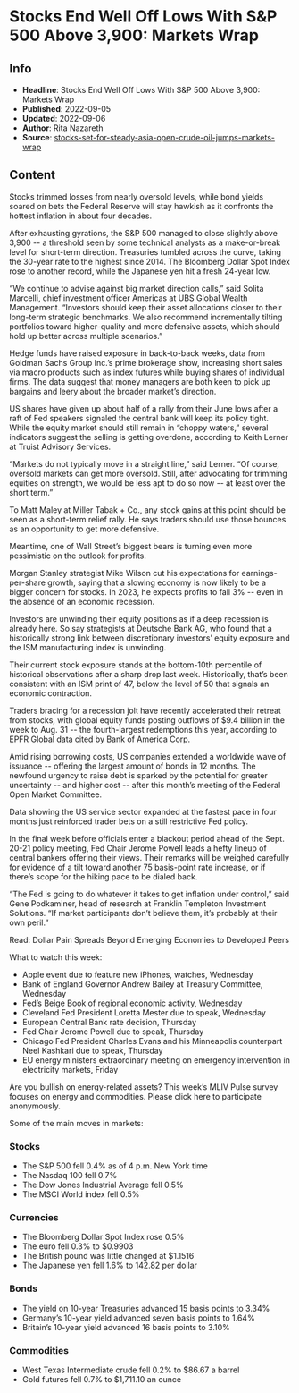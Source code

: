 # Stocks End Well Off Lows With S&P 500 Above 3,900: Markets Wrap

## Info

*   **Headline**: Stocks End Well Off Lows With S&P 500 Above 3,900: Markets Wrap
*   **Published**: 2022-09-05
*   **Updated**: 2022-09-06
*   **Author**: Rita Nazareth
*   **Source**: [stocks-set-for-steady-asia-open-crude-oil-jumps-markets-wrap](https://www.bloomberg.com/news/articles/2022-09-05/stocks-set-for-steady-asia-open-crude-oil-jumps-markets-wrap)
## Content




Stocks trimmed losses from nearly oversold levels, while bond yields soared on bets the Federal Reserve will stay hawkish as it confronts the hottest inflation in about four decades.

After exhausting gyrations, the S&P 500 managed to close slightly above 3,900 -- a threshold seen by some technical analysts as a make-or-break level for short-term direction. Treasuries tumbled across the curve, taking the 30-year rate to the highest since 2014. The Bloomberg Dollar Spot Index rose to another record, while the Japanese yen hit a fresh 24-year low.

“We continue to advise against big market direction calls,” said Solita Marcelli, chief investment officer Americas at UBS Global Wealth Management. “Investors should keep their asset allocations closer to their long-term strategic benchmarks. We also recommend incrementally tilting portfolios toward higher-quality and more defensive assets, which should hold up better across multiple scenarios.”

Hedge funds have raised exposure in back-to-back weeks, data from Goldman Sachs Group Inc.’s prime brokerage show, increasing short sales via macro products such as index futures while buying shares of individual firms. The data suggest that money managers are both keen to pick up bargains and leery about the broader market’s direction.

US shares have given up about half of a rally from their June lows after a raft of Fed speakers signaled the central bank will keep its policy tight. While the equity market should still remain in “choppy waters,” several indicators suggest the selling is getting overdone, according to Keith Lerner at Truist Advisory Services.

“Markets do not typically move in a straight line,” said Lerner. “Of course, oversold markets can get more oversold. Still, after advocating for trimming equities on strength, we would be less apt to do so now -- at least over the short term.”

To Matt Maley at Miller Tabak + Co., any stock gains at this point should be seen as a short-term relief rally. He says traders should use those bounces as an opportunity to get more defensive.

Meantime, one of Wall Street’s biggest bears is turning even more pessimistic on the outlook for profits.

Morgan Stanley strategist Mike Wilson cut his expectations for earnings-per-share growth, saying that a slowing economy is now likely to be a bigger concern for stocks. In 2023, he expects profits to fall 3% -- even in the absence of an economic recession.

Investors are unwinding their equity positions as if a deep recession is already here. So say strategists at Deutsche Bank AG, who found that a historically strong link between discretionary investors’ equity exposure and the ISM manufacturing index is unwinding.

Their current stock exposure stands at the bottom-10th percentile of historical observations after a sharp drop last week. Historically, that’s been consistent with an ISM print of 47, below the level of 50 that signals an economic contraction.

Traders bracing for a recession jolt have recently accelerated their retreat from stocks, with global equity funds posting outflows of $9.4 billion in the week to Aug. 31 -- the fourth-largest redemptions this year, according to EPFR Global data cited by Bank of America Corp.

Amid rising borrowing costs, US companies extended a worldwide wave of issuance -- offering the largest amount of bonds in 12 months. The newfound urgency to raise debt is sparked by the potential for greater uncertainty -- and higher cost -- after this month’s meeting of the Federal Open Market Committee.

Data showing the US service sector expanded at the fastest pace in four months just reinforced trader bets on a still restrictive Fed policy.

In the final week before officials enter a blackout period ahead of the Sept. 20-21 policy meeting, Fed Chair Jerome Powell leads a hefty lineup of central bankers offering their views. Their remarks will be weighed carefully for evidence of a tilt toward another 75 basis-point rate increase, or if there’s scope for the hiking pace to be dialed back.

“The Fed is going to do whatever it takes to get inflation under control,” said Gene Podkaminer, head of research at Franklin Templeton Investment Solutions. “If market participants don’t believe them, it’s probably at their own peril.”

Read: Dollar Pain Spreads Beyond Emerging Economies to Developed Peers

What to watch this week:

*   Apple event due to feature new iPhones, watches, Wednesday
*   Bank of England Governor Andrew Bailey at Treasury Committee, Wednesday
*   Fed’s Beige Book of regional economic activity, Wednesday
*   Cleveland Fed President Loretta Mester due to speak, Wednesday
*   European Central Bank rate decision, Thursday
*   Fed Chair Jerome Powell due to speak, Thursday
*   Chicago Fed President Charles Evans and his Minneapolis counterpart Neel Kashkari due to speak, Thursday
*   EU energy ministers extraordinary meeting on emergency intervention in electricity markets, Friday

Are you bullish on energy-related assets? This week’s MLIV Pulse survey focuses on energy and commodities. Please click here to participate anonymously.

Some of the main moves in markets:

### Stocks

*   The S&P 500 fell 0.4% as of 4 p.m. New York time
*   The Nasdaq 100 fell 0.7%
*   The Dow Jones Industrial Average fell 0.5%
*   The MSCI World index fell 0.5%

### Currencies

*   The Bloomberg Dollar Spot Index rose 0.5%
*   The euro fell 0.3% to $0.9903
*   The British pound was little changed at $1.1516
*   The Japanese yen fell 1.6% to 142.82 per dollar

### Bonds

*   The yield on 10-year Treasuries advanced 15 basis points to 3.34%
*   Germany’s 10-year yield advanced seven basis points to 1.64%
*   Britain’s 10-year yield advanced 16 basis points to 3.10%

### Commodities

*   West Texas Intermediate crude fell 0.2% to $86.67 a barrel
*   Gold futures fell 0.7% to $1,711.10 an ounce